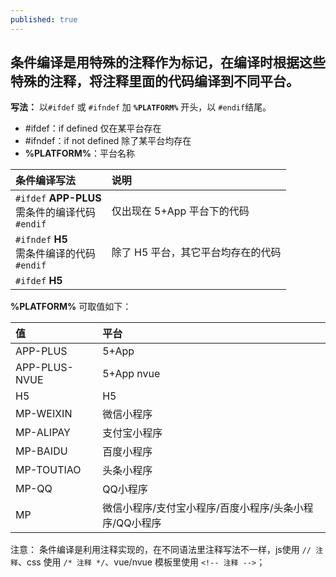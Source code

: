 ```yaml
---
published: true
---
```

## 条件编译是用特殊的注释作为标记，在编译时根据这些特殊的注释，将注释里面的代码编译到不同平台。


**写法：** 以`#ifdef` 或 `#ifndef` 加 **`%PLATFORM%`** 开头，以 `#endif`结尾。

- #ifdef：if defined 仅在某平台存在
- #ifndef：if not defined 除了某平台均存在
- **%PLATFORM%**：平台名称

|条件编译写法|说明|
|:-----------|:---|
|`#ifdef` **APP-PLUS**<br/>需条件的编译代码<br/>`#endif`|仅出现在 5+App 平台下的代码|
|`#ifndef` **H5**<br/>需条件编译的代码<br/>`#endif`|除了 H5 平台，其它平台均存在的代码|
|`#ifdef` **H5** || **MP-WEIXIN**<br/>需条件编译的代码<br/>`#endif`|仅在 H5 平台或微信小程序平台存在的代码|

**%PLATFORM%** 可取值如下：

|值|平台|
|:--|:--|
|APP-PLUS|5+App|
|APP-PLUS-NVUE|5+App nvue|
|H5|H5|
|MP-WEIXIN|微信小程序|
|MP-ALIPAY|支付宝小程序|
|MP-BAIDU|百度小程序|
|MP-TOUTIAO|头条小程序|
|MP-QQ|QQ小程序|
|MP|微信小程序/支付宝小程序/百度小程序/头条小程序/QQ小程序|

注意： 条件编译是利用注释实现的，在不同语法里注释写法不一样，js使用 `// 注释`、css 使用 `/* 注释 */`、vue/nvue 模板里使用 `<!-- 注释 -->`；